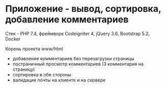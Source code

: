 
# Приложение - вывод, сортировка, добавление комментариев

Стек - PHP 7.4, фреймворк Codeigniter 4, jQuery 3.6, Bootstrap 5.2, Docker

Корень проекта www/html


- добавление комментариев без перезагрузки страницы
- постраничный просмотр комментариев (3 комментария на страницу)
- сортировка в обе стороны
- валидация почты на клиенте и на сервере
